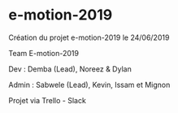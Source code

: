 # e-motion-2019


Création du projet e-motion-2019 le 24/06/2019

Team E-motion-2019

Dev : Demba (Lead), Noreez & Dylan

Admin : Sabwele (Lead), Kevin, Issam et Mignon

Projet via Trello - Slack
